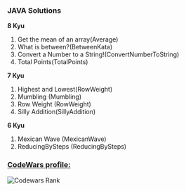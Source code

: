 ### JAVA Solutions

<b>8 Kyu</b>
<ol>
  <li>Get the mean of an array(Average)</li>
  <li>What is between?(BetweenKata)</li>
  <li>Convert a Number to a String!(ConvertNumberToString)</li>
  <li>Total Points(TotalPoints)</li>
</ol>
<b>7 Kyu</b>
<ol>
  <li>Highest and Lowest(RowWeight)</li>
  <li>Mumbling (Mumbling)</li>
  <li>Row Weight (RowWeight)</li>
  <li>Silly Addition(SillyAddition)</li>
</ol>
<b>6 Kyu</b>
<ol>
  <li>Mexican Wave (MexicanWave)</li>
  <li>ReducingBySteps (ReducingBySteps)</li>
</ol>

### [CodeWars profile:](https://www.codewars.com/users/OvidioMiranda)
![Codewars Rank](https://www.codewars.com/users/OvidioMiranda/badges/large)





